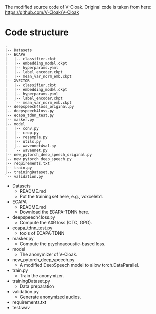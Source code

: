 The modified source code of V-Cloak.
Original code is taken from here: https://github.com/V-Cloak/V-Cloak

# Code structure

```shell
.
|-- Datasets
|-- ECAPA
|   |-- classifier.ckpt
|   |-- embedding_model.ckpt
|   |-- hyperparams.yaml
|   |-- label_encoder.ckpt
|   |-- mean_var_norm_emb.ckpt
|-- XVECTOR
|   |-- classifier.ckpt
|   |-- embedding_model.ckpt
|   |-- hyperparams.yaml
|   |-- label_encoder.ckpt
|   `-- mean_var_norm_emb.ckpt
|-- deepspeech4loss_original.py
|-- deepspeech4loss.py
|-- ecapa_tdnn_test.py
|-- masker.py
|-- model
|   |-- conv.py
|   |-- crop.py
|   |-- resample.py
|   |-- utils.py
|   |-- waveunet4val.py
|   `-- waveunet.py
|-- new_pytorch_deep_speech_original.py
|-- new_pytorch_deep_speech.py
|-- requirements.txt
|-- train.py
|-- trainingDataset.py
`-- validation.py
```

- Datasets
	+ README.md
	+ Put the training set here, e.g., voxceleb1.
- ECAPA
	+ README.md
	+ Download the ECAPA-TDNN here.
- deepspeech4loss.py
	+ Compute the ASR loss (CTC, GPG).
- ecapa_tdnn_test.py
	+ tools of ECAPA-TDNN
- masker.py
	+ Compute the psychoacoustic-based loss.
- model
	+ The anonymizer of V-Cloak.
- new_pytorch_deep_speech.py
	+ A modified DeepSpeech model to allow torch.DataParallel.
- train.py
	+ Train the anonymizer.
- trainingDataset.py
	+ Data preparation
- validation.py
	+ Generate anonymized audios.
- requirements.txt
- test.wav
